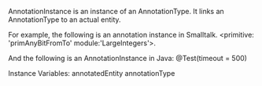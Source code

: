 AnnotationInstance is an instance of an AnnotationType. It links an AnnotationType to an actual entity.

For example, the following is an annotation instance in Smalltalk.
<primitive: 'primAnyBitFromTo' module:'LargeIntegers'>.

And the following is an AnnotationInstance in Java:
@Test(timeout = 500)

Instance Variables:
	annotatedEntity	<FAMIXEntity>
	annotationType		<FAMIXAnnotationType>